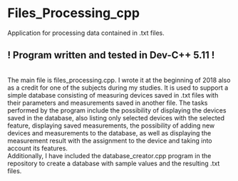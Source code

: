 # Files_Processing_cpp
Application for processing data contained in .txt files.

## ! Program written and tested in Dev-C++ 5.11 !

<br />
	The main file is files_processing.cpp. I wrote it at the beginning of 2018 also as a credit for one of the subjects during my studies. It is used to support a simple database consisting of measuring devices saved in .txt files with their parameters and measurements saved in another file. The tasks performed by the program include the possibility of displaying the devices saved in the database, also listing only selected devices with the selected feature, displaying saved measurements, the possibility of adding new devices and measurements to the database, as well as displaying the measurement result with the assignment to the device and taking into account its features.
<br />
	Additionally, I have included the database_creator.cpp program in the repository to create a database with sample values and the resulting .txt files.
